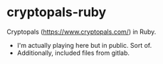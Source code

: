 # cryptopals-ruby
Cryptopals (https://www.cryptopals.com/) in Ruby.
* I'm actually playing here but in public. Sort of.
* Additionally, included files from gitlab.

